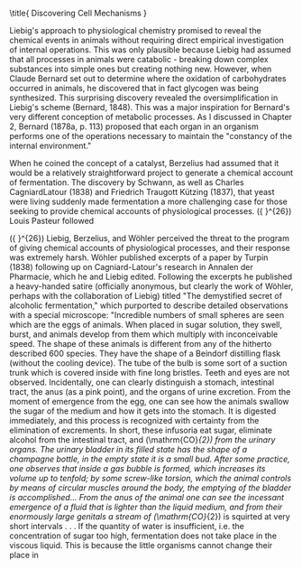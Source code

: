 \title{
Discovering Cell Mechanisms
}

Liebig's approach to physiological chemistry promised to reveal the chemical events in animals without requiring direct empirical investigation of internal operations. This was only plausible because Liebig had assumed that all processes in animals were catabolic - breaking down complex substances into simple ones but creating nothing new. However, when Claude Bernard set out to determine where the oxidation of carbohydrates occurred in animals, he discovered that in fact glycogen was being synthesized. This surprising discovery revealed the oversimplification in Liebig's scheme (Bernard, 1848). This was a major inspiration for Bernard's very different conception of metabolic processes. As I discussed in Chapter 2, Bernard (1878a, p. 113) proposed that each organ in an organism performs one of the operations necessary to maintain the "constancy of the internal environment."

When he coined the concept of a catalyst, Berzelius had assumed that it would be a relatively straightforward project to generate a chemical account of fermentation. The discovery by Schwann, as well as Charles CagniardLatour (1838) and Friedrich Traugott Kützing (1837), that yeast were living suddenly made fermentation a more challenging case for those seeking to provide chemical accounts of physiological processes. \({ }^{26}\) Louis Pasteur followed

\({ }^{26}\) Liebig, Berzelius, and Wöhler perceived the threat to the program of giving chemical accounts of physiological processes, and their response was extremely harsh. Wöhler published excerpts of a paper by Turpin (1838) following up on Cagniard-Latour's research in Annalen der Pharmacie, which he and Liebig edited. Following the excerpts he published a heavy-handed satire (officially anonymous, but clearly the work of Wöhler, perhaps with the collaboration of Liebig) titled "The demystified secret of alcoholic fermentation," which purported to describe detailed observations with a special microscope: "Incredible numbers of small spheres are seen which are the eggs of animals. When placed in sugar solution, they swell, burst, and animals develop from them which multiply with inconceivable speed. The shape of these animals is different from any of the hitherto described 600 species. They have the shape of a Beindorf distilling flask (without the cooling device). The tube of the bulb is some sort of a suction trunk which is covered inside with fine long bristles. Teeth and eyes are not observed. Incidentally, one can clearly distinguish a stomach, intestinal tract, the anus (as a pink point), and the organs of urine excretion. From the moment of emergence from the egg, one can see how the animals swallow the sugar of the medium and how it gets into the stomach. It is digested immediately, and this process is recognized with certainty from the elimination of excrements. In short, these infusoria eat sugar, eliminate alcohol from the intestinal tract, and \(\mathrm{CO}_{2}\) from the urinary organs. The urinary bladder in its filled state has the shape of a champagne bottle, in the empty state it is a small bud. After some practice, one observes that inside a gas bubble is formed, which increases its volume up to tenfold; by some screw-like torsion, which the animal controls by means of circular muscles around the body, the emptying of the bladder is accomplished... From the anus of the animal one can see the incessant emergence of a fluid that is lighter than the liquid medium, and from their enormously large genitals a stream of \(\mathrm{CO}_{2}\) is squirted at very short intervals . . . If the quantity of water is insufficient, i.e. the concentration of sugar too high, fermentation does not take place in the viscous liquid. This is because the little organisms cannot change their place in